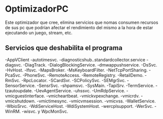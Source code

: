 OptimizadorPC
=============

Este optimizador que cree, elimina servicios que nomas consumen recursos de sus pc que podrían afectar el rendimiento del mismo a la hora de estar ejecutando un juego, stream, etc.

## Servicios que deshabilita el programa
-AppVClient
-autotimesvc.
-diagnosticshub..standardcollector.service
-diagsvc.
-DiagTrack.
-DialogBlockingService.
-dmwappushservice.
-DsSvc.
-HvHost.
-lfsvc.
-MapsBroker.
-MsKeyboardFilter.
-NetTcpPortSharing.
-PcaSvc.
-PhoneSvc.
-RemoteAccess.
-RemoteRegistry.
-RetailDemo.
-RmSvc.
-RpcLocator.
-SCardSvr.
-SCPolicySvc.
-SEMgrSvc.
-SensorService.
-SensrSvc.
-shpamsvc.
-SysMain.
-TapiSrv.
-TermService.
-tzautoupdate.
-UevAgentService.
-uhssvc.
-UmRdpService.
-vmicguestinterface.
-vmicheartbeat.
-vmickvpexchange.
-vmicrdv.
-vmicshutdown.
-vmictimesync.
-vmicvmsession.
-vmicvss.
-WalletService.
-WbioSrvc.
-WdiServiceHost.
-WdiSystemHost.
-wercplsupport.
-WerSvc.
-WinRM.
-wisvc. y WpcMonSvc.

